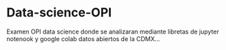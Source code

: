 # Data-science-OPI
Examen OPI data science donde se analizaran mediante libretas de jupyter notenook y google colab datos abiertos de la CDMX...

